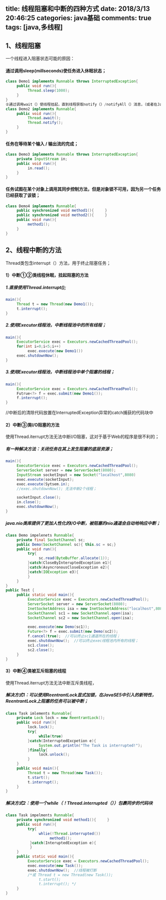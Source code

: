 title: 线程阻塞和中断的四种方式
date: 2018/3/13 20:46:25
categories: java基础
comments: true
tags: [java,多线程]
---
## 1、线程阻塞
一个线程进入阻塞状态可能的原因：
#### 通过调用sleep(millseconds)使任务进入休眠状态；

```java
class Demo1 implements Runnable throws InterruptedException{
     public void run(){ 
          Thread.sleep(1000);
     }
}
②通过调用wait（）使线程挂起，直到线程获取notify（）/notifyAll（）消息，（或者在Java SE5中java.util.concurrent类库中等价的signal（）/signalAll（）消息），线程才会进入就绪状态；
class Demo2 implements Runnable{
     public void run(){
          Thread.await();
          Thread.notify();
     }
}
```

#### 任务在等待某个输入 / 输出流的完成；

```java
class Demo3 implements Runnable throws InterruptedException{
     private InputStream in;
     public void run(){
          in.read();
     }
}
```

#### 任务试图在某个对象上调用其同步控制方法，但是对象锁不可用，因为另一个任务已经获取了该锁；

```java
class Demo4 implements Runnable{
     public synchronized void method1(){     }
     public synchronized void method2(){     }
     public void run(){
          method1();
     }
}
```



## 2、线程中断的方法
Thread类包含interrupt（）方法，用于终止阻塞任务；

#### 1）中断①②类线程休眠，挂起阻塞的方法
##### 1.直接使用Thread.interrupt();

```java
main(){
     Thread t = new Thread(new Demo1());
     t.interrupt();
}
```

##### 2.使用Executor线程池，中断线程池中的所有线程；

```java
main(){
     ExecutorService exec = Executors.newCachedThreadPool();
     for(int i=0;i<5;i++)
          exec.execute(new Demo1())
     exec.shutdownNow();
}
```

##### 3.使用Executor线程池，中断线程池中单个阻塞的线程；

```java
main(){
     ExecutorService exec = Executors.newCachedThreadPool();
     Futrue<?> f = exec.submit(new Demo1());
     f.interrupt();
}
```


//中断后的清除代码放置在InterruptedException异常的catch捕获的代码块中


#### 2）中断③类I/O阻塞的方法
使用Thread.iterrupt方法无法中断I/O阻塞，这对于基于Web的程序是很不利的；
##### 有一种解决方法：关闭任务在其上发生阻塞的底层资源；

```java
main(){
     ExecutorService exec = Executors.newCachedThreadPool();
     ServerSocket server = new ServerSocket(8080);
     InputStream socketInput = new Socket("localhost",8080)
     exec.execute(socketInput);
     exec.execute(Sytsem.in);
     //exec.shutdownNow(); 无法中断2个线程；

     socketInput.close();
     in.close();
     exec.shutdownNow();
}
```


##### java.nio类库提供了更加人性化的I/O中断，被阻塞的nio通道会自动地响应中断；

```java
class Demo impelenets Runnable{
     private final SocketChannel sc;
     public Demo(SocketChannel sc){ this.sc = sc;}
     public void run(){
          try{
               sc.read(ByteBuffer.allocate(1));
          }catch(CloseByInteruptedException e1){
          }catch(AsyncronousCloseException e2){
          }catch(IOException e3){
          }
     }
}
public Test {
     public static void main(){
          ExecutorService exec = Executors.newCachedThreadPool();
          ServerSocket server = new ServerSocket(8080);
          InetSocketAddress isa = new InetSocketAddress("localhost",8080);
          SocketChannel sc1 = new SocketChannel.open(isa);
          SocketChannel sc2 = new SocketChannel.open(isa);
          
          exec.execute(new Demo(sc1));
          Future<?> f = exec.submit(new Demo(sc2));
          f.cancel(true);  //可以终止sc1通道所在的线程；
          exec.shutdownNow();  //可以终止exec线程池内所有的线程；
          sc1.close();
          sc2.close();
     }
}
```


#### 3）中断④类被互斥阻塞的线程
使用Thread.iterrupt方法无法中断互斥类线程，
##### 解决方式1：可以使用ReentrantLock显式加锁，在JavaSE5中引入的新特性，ReentrantLock上阻塞的任务可以被中断；

```java
class Task imlements Runnable{
     private Lock lock = new ReentrantLock();
     public void run(){
          lock.lock();
          try{
               while(true)
          }catch(InterruptedExcpetion e){
               System.out.println("The Task is interrupted!");
          }finally{
               lock.unlock();
          }
     }
     public void main(){
          Thread t = new Thread(new Task());
          t.start();
          t.interrupt();
     }
}
```


##### 解决方式2：使用一个while（！Thread.interrupted（））包裹同步的代码块

```java
class Task impelments Runnable{
     private synchronized void method1(){     }
     public void run(){
          try{
               whlie(!Thread.interrupted())
                    method1();
           }catch(InteruptedException e){  
           }             
     }
     public static void main(){
          ExecutorService exec = Executors.newCachedThreadPool();
          exec.execute(new Task());
          exec.shutdownNow();  //线程被打断
          /*或 Thread t = new Thread(new Task());
               t.start();
               t.interrupt(); */
     }
}
```
